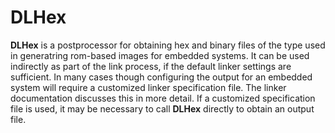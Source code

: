 # DLHex

 
**DLHex** is a postprocessor for obtaining hex and binary files of the type used in generatring rom-based images for embedded
systems.  It can be used indirectly as part of the link process, if the default linker settings are sufficient.  In many cases
though configuring the output for an embedded system will require a customized linker specification file.  The linker documentation 
discusses this in more detail.  If a customized specification file is used, it may be necessary to call **DLHex** directly to 
obtain an output file.
 
